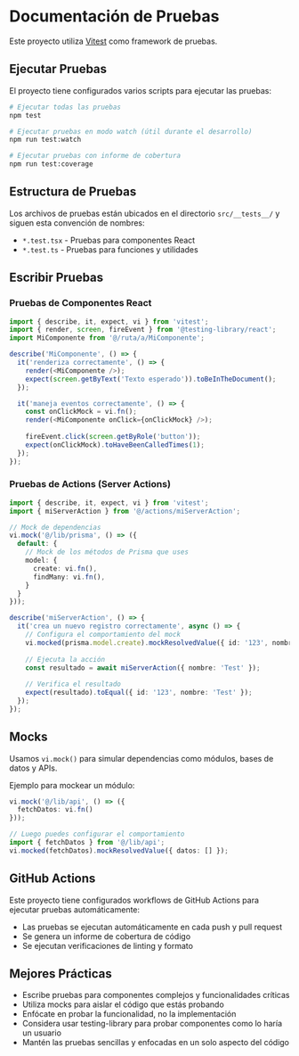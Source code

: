# Documentación de Pruebas

Este proyecto utiliza [Vitest](https://vitest.dev/) como framework de pruebas.

## Ejecutar Pruebas

El proyecto tiene configurados varios scripts para ejecutar las pruebas:

```bash
# Ejecutar todas las pruebas
npm test

# Ejecutar pruebas en modo watch (útil durante el desarrollo)
npm run test:watch

# Ejecutar pruebas con informe de cobertura
npm run test:coverage
```

## Estructura de Pruebas

Los archivos de pruebas están ubicados en el directorio `src/__tests__/` y siguen esta convención de nombres:

- `*.test.tsx` - Pruebas para componentes React
- `*.test.ts` - Pruebas para funciones y utilidades

## Escribir Pruebas

### Pruebas de Componentes React

```typescript
import { describe, it, expect, vi } from 'vitest';
import { render, screen, fireEvent } from '@testing-library/react';
import MiComponente from '@/ruta/a/MiComponente';

describe('MiComponente', () => {
  it('renderiza correctamente', () => {
    render(<MiComponente />);
    expect(screen.getByText('Texto esperado')).toBeInTheDocument();
  });

  it('maneja eventos correctamente', () => {
    const onClickMock = vi.fn();
    render(<MiComponente onClick={onClickMock} />);
    
    fireEvent.click(screen.getByRole('button'));
    expect(onClickMock).toHaveBeenCalledTimes(1);
  });
});
```

### Pruebas de Actions (Server Actions)

```typescript
import { describe, it, expect, vi } from 'vitest';
import { miServerAction } from '@/actions/miServerAction';

// Mock de dependencias
vi.mock('@/lib/prisma', () => ({
  default: {
    // Mock de los métodos de Prisma que uses
    model: {
      create: vi.fn(),
      findMany: vi.fn(),
    }
  }
}));

describe('miServerAction', () => {
  it('crea un nuevo registro correctamente', async () => {
    // Configura el comportamiento del mock
    vi.mocked(prisma.model.create).mockResolvedValue({ id: '123', nombre: 'Test' });
    
    // Ejecuta la acción
    const resultado = await miServerAction({ nombre: 'Test' });
    
    // Verifica el resultado
    expect(resultado).toEqual({ id: '123', nombre: 'Test' });
  });
});
```

## Mocks

Usamos `vi.mock()` para simular dependencias como módulos, bases de datos y APIs.

Ejemplo para mockear un módulo:

```typescript
vi.mock('@/lib/api', () => ({
  fetchDatos: vi.fn()
}));

// Luego puedes configurar el comportamiento
import { fetchDatos } from '@/lib/api';
vi.mocked(fetchDatos).mockResolvedValue({ datos: [] });
```

## GitHub Actions

Este proyecto tiene configurados workflows de GitHub Actions para ejecutar pruebas automáticamente:

- Las pruebas se ejecutan automáticamente en cada push y pull request
- Se genera un informe de cobertura de código
- Se ejecutan verificaciones de linting y formato

## Mejores Prácticas

- Escribe pruebas para componentes complejos y funcionalidades críticas
- Utiliza mocks para aislar el código que estás probando
- Enfócate en probar la funcionalidad, no la implementación
- Considera usar testing-library para probar componentes como lo haría un usuario
- Mantén las pruebas sencillas y enfocadas en un solo aspecto del código 